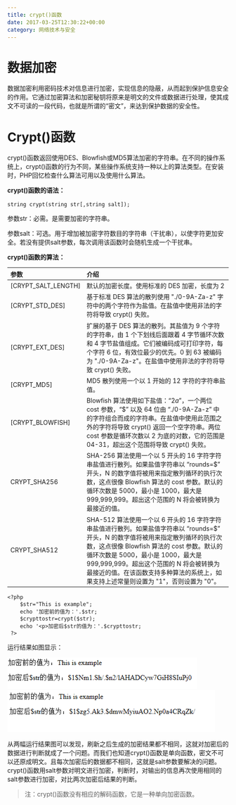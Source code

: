 ```yaml
---
title: crypt()函数
date: 2017-03-25T12:30:22+00:00
category: 网络技术与安全
---
```


# 数据加密

数据加密利用密码技术对信息进行加密，实现信息的隐蔽，从而起到保护信息安全的作用。它通过加密算法和加密秘钥将原来是明文的文件或数据进行处理，使其成文不可读的一段代码，也就是所谓的“密文”，来达到保护数据的安全性。

# Crypt()函数

crypt()函数返回使用DES、Blowfish或MD5算法加密的字符串。在不同的操作系统上，crypt()函数的行为不同，某些操作系统支持一种以上的算法类型。在安装时，PHP回忆检查什么算法可用以及使用什么算法。

**crypt()函数的语法：**

```
string crypt(string str[,string salt]);
```

参数str：必需。是需要加密的字符串。

参数salt：可选。用于增加被加密字符数目的字符串（干扰串），以使字符更加安全。若没有提供salt参数，每次调用该函数时会随机生成一个干扰串。

**crypt()函数的算法：**

| 参数  | 介绍  |
| :------------ | :------------ |
| [CRYPT_SALT_LENGTH]  | 默认的加密长度。使用标准的 DES 加密，长度为 2  |
| [CRYPT_STD_DES] | 基于标准 DES 算法的散列使用 "./0-9A-Za-z" 字符中的两个字符作为盐值。在盐值中使用非法的字符将导致 crypt() 失败。  |
| [CRYPT_EXT_DES]  |  扩展的基于 DES 算法的散列。其盐值为 9 个字符的字符串，由 1 个下划线后面跟着 4 字节循环次数和 4 字节盐值组成。它们被编码成可打印字符，每个字符 6 位，有效位最少的优先。0 到 63 被编码为 "./0-9A-Za-z"。在盐值中使用非法的字符将导致 crypt() 失败。 |
| [CRYPT_MD5]  | MD5 散列使用一个以 $1$ 开始的 12 字符的字符串盐值。  |
| [CRYPT_BLOWFISH]   | Blowfish 算法使用如下盐值：“$2a$”，一个两位 cost 参数，“$” 以及 64 位由 “./0-9A-Za-z” 中的字符组合而成的字符串。在盐值中使用此范围之外的字符将导致 crypt() 返回一个空字符串。两位 cost 参数是循环次数以 2 为底的对数，它的范围是 04-31，超出这个范围将导致 crypt() 失败。  |
| CRYPT_SHA256  | SHA-256 算法使用一个以 $5$ 开头的 16 字符字符串盐值进行散列。如果盐值字符串以 “rounds=<N>$” 开头，N 的数字值将被用来指定散列循环的执行次数，这点很像 Blowfish 算法的 cost 参数。默认的循环次数是 5000，最小是 1000，最大是 999,999,999。超出这个范围的 N 将会被转换为最接近的值。  |
| CRYPT_SHA512 | SHA-512 算法使用一个以 $6$ 开头的 16 字符字符串盐值进行散列。如果盐值字符串以 “rounds=<N>$” 开头，N 的数字值将被用来指定散列循环的执行次数，这点很像 Blowfish 算法的 cost 参数。默认的循环次数是 5000，最小是 1000，最大是 999,999,999。超出这个范围的 N 将会被转换为最接近的值。在该函数支持多种算法的系统上，如果支持上述常量则设置为 "1"，否则设置为 "0"。|



```
<?php
    $str="This is example";  
    echo '加密前的值为：'.$str;
    $crypttostr=crypt($str);
    echo '<p>加密后$str的值为：'.$crypttostr;
 ?>

```
运行结果如图显示：

![](/pics/2017/03/742738-20160101133811354-215165089.png)
![](/pics/2017/03/742738-20160101133921964-1414775621.png)



从两幅运行结果图可以发现，刷新之后生成的加密结果都不相同，这就对加密后的数据进行判断就成了一个问题。而我们也知道crypt()函数是单向函数，密文不可以还原成明文。且每次加密后的数据都不相同，这就是salt参数要解决的问题。crypt()函数用salt参数对明文进行加密，判断时，对输出的信息再次使用相同的salt参数进行加密，对比两次加密后结果的判断。

> 注：crypt()函数没有相应的解码函数，它是一种单向加密函数。
